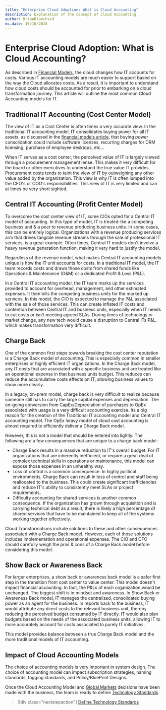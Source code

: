 ```yaml
---
title: "Enterprise Cloud Adoption: What is Cloud Accounting"
description: Explanation of the concept of Cloud Accounting
author: BrianBlanchard
ms.date: 10/10/2018
---
```


# Enterprise Cloud Adoption: What is Cloud Accounting?

As described in [Financial Models](financial-models.md), the cloud changes how IT accounts for costs. Various IT accounting models are much easier to support based on the way the Cloud allocates costs. As a result, it is important to understand how cloud costs should be accounted for prior to embarking on a cloud transformation journey. This article will outline the most common Cloud Accounting models for IT.

## Traditional IT Accounting (Cost Center Model)

The view of IT as a Cost Center is often times a very accurate view. In the traditional IT accounting model, IT consolidates buying power for all IT assets. as discussed in the [financial models article](financial-models.md), that buying power consolidation could include software licenses, recurring charges for CRM licensing, purchase of employee desktops, etc...

When IT serves as a cost center, the perceived value of IT is largely viewed through a procurement management lense. This makes it very difficult for the board or other executives to understand the true value IT provides. Procurement costs tends to taint the view of IT by outweighing any other value added by the organization. This view is why IT is often lumped into the CFO's or COO's responsibilities. This view of IT is very limited and can at times be very short sighted.

## Central IT Accounting (Profit Center Model)

To overcome the cost center view of IT, some CIOs opted for a Central IT model of accounting. In this type of model, IT is treated like a competing business unit & a peer to revenue producing business units. In some cases, this can be entirely logical. Organizations with a revenue producing services arm that drives tangible revenue streams through the sale of professional IT services, is a great example. Often times, Central IT models don't involve a heavy revenue generation function, making it very hard to justify the model.

Regardless of the revenue model, what makes Central IT accounting models unique is how the IT unit accounts for costs. In a traditional IT model, the IT team records costs and draws those costs from shared funds like Operations & Maintenance (O&M) or a dedicated Profit & Loss (P&L).

In a Central IT accounting model, the IT team marks up the services provided to account for overhead, management, and other estimated expenses. It then bills the competing business units for the marked up services. In this model, the CIO is expected to manage the P&L associated with the sale of those services. This can create inflated IT costs and contention between Central IT and business units, especially when IT needs to cut costs or isn't meeting agreed SLAs. During times of technology or market change, any new tech would cause a disruption to Central ITs P&L, which makes transformation very difficult.

## Charge Back

One of the common first steps towards breaking the cost center reputation is a Charge Back model of accounting. This is especially common in smaller enterprises or highly efficient IT organizations. In the Charge Back model, any IT costs that are associated with a specific business unit are treated like an operational expense in that business units budget. This reduces can reduce the accumulative costs effects on IT, allowing business values to show more clearly.

In a legacy, on-prem model, charge back is very difficult to realize because someone still has to carry the large capital expenses and depreciation. The on-going conversion from CapEx/Depreciation of purchases to OpEx associated with usage is a very difficult accounting exercise. Its a big reason for the creation of the Traditional IT accounting model and Central IT accounting model. The OpEx heavy model of cloud cost accounting is almost required to efficiently deliver a Charge Back model.

However, this is not a model that should be entered into lightly. The following are a few consequences that are unique to a charge back model:

* Charge Back results in a massive reduction to IT's overall budget. For IT organizations that are inherently inefficient, or require a great deal of complex technical skills in operations or maintenance, this model can expose those expenses in an unhealthy way.
* Loss of control is a common consequence. In highly political environments, Charge Back can result in loss of control and staff being reallocated to the business. This could create significant inefficiencies and reduce IT's ability to consistently meet SLAs or project requirements.
* Difficulty accounting for shared services is another common consequence. If the organization has grown through acquisition and is carrying technical debt as a result, there is likely a high percentage of shared services that have to be maintained to keep all of the systems working together effectively.

Cloud Transformations include solutions to these and other consequences associated with a Charge Back model. However, each of those solutions includes implementation and operational expenses. The CIO and CFO should carefully weigh the pros & cons of a Charge Back model before considering this model.

## Show Back or Awareness Back

For larger enterprises, a show back or awareness back model is a safer first step in the transition from cost center to value center. This model doesn't impact financial accounting. In fact, the P&Ls of each organization would be unchanged. The biggest shift is in mindset and awareness. In Show Back or Awareness Back model, IT manages the centralized, consolidated buying power as an agent for the business. In reports back to the business, IT would attribute any direct costs to the relevant business unit, thereby reducing the perceived budget consumed by IT directly. IT would also plan budgets based on the needs of the associated business units, allowing IT to more accurately account for costs associated to purely IT initiatives.

This model provides balance between a true Charge Back model and the more traditional models of IT accounting.

## Impact of Cloud Accounting Models

The choice of accounting models is very important in system design. The choice of accounting model can impact subscription strategies, naming standards, tagging standards, and Policy/BluePrint Designs.

Once the Cloud Accounting Model and [Global Markets](global-markets.md) decisions have been made with the business, the team is ready to define [Technology Standards](../technology-standards/overview.md).

> [!div class="nextstepaction"]
> [Define Technology Standards](../technology-standards/overview.md)